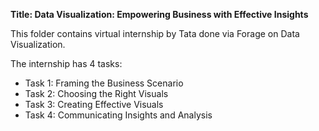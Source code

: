 **Title: Data Visualization: Empowering Business with Effective Insights**

This folder contains virtual internship by Tata done via Forage on Data Visualization.

The internship has 4 tasks:

* Task 1: Framing the Business Scenario
* Task 2: Choosing the Right Visuals
* Task 3: Creating Effective Visuals
* Task 4: Communicating Insights and Analysis
